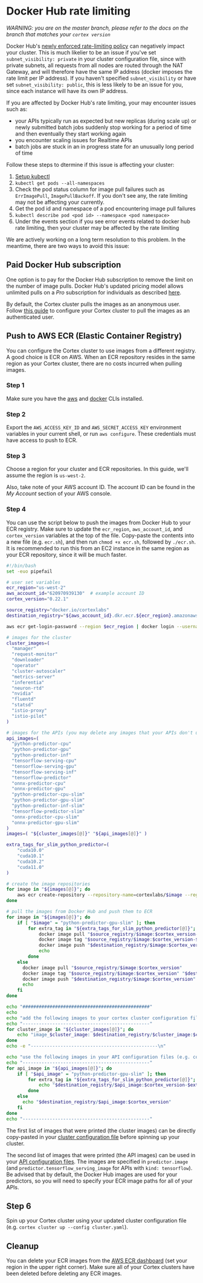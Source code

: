 # Docker Hub rate limiting

_WARNING: you are on the master branch, please refer to the docs on the branch that matches your `cortex version`_

Docker Hub's [newly enforced rate-limiting policy](https://www.docker.com/increase-rate-limits) can negatively impact your cluster. This is much likelier to be an issue if you've set `subnet_visibility: private` in your cluster configuration file, since with private subnets, all requests from all nodes are routed through the NAT Gateway, and will therefore have the same IP address (docker imposes the rate limit per IP address). If you haven't specified `subnet_visibility` or have set `subnet_visibility: public`, this is less likely to be an issue for you, since each instance will have its own IP address.

If you are affected by Docker Hub's rate limiting, your may encounter issues such as:
- your APIs typically run as expected but new replicas (during scale up) or newly submitted batch jobs suddenly stop working for a period of time and then eventually they start working again
- you encounter scaling issues for Realtime APIs
- batch jobs are stuck in an in progress state for an unusually long period of time

Follow these steps to dtermine if this issue is affecting your cluster:
1. [Setup kubectl](./kubectl-setup.md)
2. `kubectl get pods --all-namespaces`
3. Check the pod status column for image pull failures such as `ErrImagePull`, `ImagePullBackoff`. If you don't see any, the rate limiting may not be affecting your currently.
4. Get the pod id and namespace of a pod encountering image pull failures
5. `kubectl describe pod <pod id> --namespace <pod namespace>`
6. Under the events section if you see error events related to docker hub rate limiting, then your cluster may be affected by the rate limiting

We are actively working on a long term resolution to this problem. In the meantime, there are two ways to avoid this issue:

## Paid Docker Hub subscription

One option is to pay for the Docker Hub subscription to remove the limit on the number of image pulls. Docker Hub's updated pricing model allows unlimited pulls on a _Pro_ subscription for individuals as described [here](https://www.docker.com/pricing).

By default, the Cortex cluster pulls the images as an anonymous user. Follow [this guide](private-docker.md) to configure your Cortex cluster to pull the images as an authenticated user.

## Push to AWS ECR (Elastic Container Registry)

You can configure the Cortex cluster to use images from a different registry. A good choice is ECR on AWS. When an ECR repository resides in the same region as your Cortex cluster, there are no costs incurred when pulling images.

### Step 1

Make sure you have the [aws](https://docs.aws.amazon.com/cli/latest/userguide/install-cliv1.html) and [docker](https://docs.docker.com/get-docker/) CLIs installed.

### Step 2

Export the `AWS_ACCESS_KEY_ID` and `AWS_SECRET_ACCESS_KEY` environment variables in your current shell, or run `aws configure`. These credentials must have access to push to ECR.

### Step 3

Choose a region for your cluster and ECR repositories. In this guide, we'll assume the region is `us-west-2`.

Also, take note of your AWS account ID. The account ID can be found in the _My Account_ section of your AWS console.

### Step 4

You can use the script below to push the images from Docker Hub to your ECR registry. Make sure to update the `ecr_region`, `aws_account_id`, and `cortex_version` variables at the top of the file. Copy-paste the contents into a new file (e.g. `ecr.sh`), and then run `chmod +x ecr.sh`, followed by `./ecr.sh`. It is recommended to run this from an EC2 instance in the same region as your ECR repository, since it will be much faster.

```bash
#!/bin/bash
set -euo pipefail

# user set variables
ecr_region="us-west-2"
aws_account_id="620970939130"  # example account ID
cortex_version="0.22.1"

source_registry="docker.io/cortexlabs"
destination_registry="${aws_account_id}.dkr.ecr.${ecr_region}.amazonaws.com/cortexlabs"

aws ecr get-login-password --region $ecr_region | docker login --username AWS --password-stdin $destination_registry

# images for the cluster
cluster_images=(
  "manager"
  "request-monitor"
  "downloader"
  "operator"
  "cluster-autoscaler"
  "metrics-server"
  "inferentia"
  "neuron-rtd"
  "nvidia"
  "fluentd"
  "statsd"
  "istio-proxy"
  "istio-pilot"
)

# images for the APIs (you may delete any images that your APIs don't use)
api_images=(
  "python-predictor-cpu"
  "python-predictor-gpu"
  "python-predictor-inf"
  "tensorflow-serving-cpu"
  "tensorflow-serving-gpu"
  "tensorflow-serving-inf"
  "tensorflow-predictor"
  "onnx-predictor-cpu"
  "onnx-predictor-gpu"
  "python-predictor-cpu-slim"
  "python-predictor-gpu-slim"
  "python-predictor-inf-slim"
  "tensorflow-predictor-slim"
  "onnx-predictor-cpu-slim"
  "onnx-predictor-gpu-slim"
)
images=( "${cluster_images[@]}" "${api_images[@]}" )

extra_tags_for_slim_python_predictor=(
    "cuda10.0"
    "cuda10.1"
    "cuda10.2"
    "cuda11.0"
)

# create the image repositories
for image in "${images[@]}"; do
    aws ecr create-repository --repository-name=cortexlabs/$image --region=$ecr_region || true
done

# pull the images from Docker Hub and push them to ECR
for image in "${images[@]}"; do
    if [ "$image" = "python-predictor-gpu-slim" ]; then
        for extra_tag in "${extra_tags_for_slim_python_predictor[@]}"; do
            docker image pull "$source_registry/$image:$cortex_version-$extra_tag"
            docker image tag "$source_registry/$image:$cortex_version-$extra_tag" "$destination_registry/$image:$cortex_version-$extra_tag"
            docker image push "$destination_registry/$image:$cortex_version-$extra_tag"
            echo
        done
    else
      docker image pull "$source_registry/$image:$cortex_version"
      docker image tag "$source_registry/$image:$cortex_version" "$destination_registry/$image:$cortex_version"
      docker image push "$destination_registry/$image:$cortex_version"
      echo
    fi
done

echo "###############################################"
echo
echo "add the following images to your cortex cluster configuration file (e.g. cluster.yaml):"
echo "-----------------------------------------------"
for cluster_image in "${cluster_images[@]}"; do
    echo "image_$cluster_image: $destination_registry/$cluster_image:$cortex_version"
done
echo -e "-----------------------------------------------\n"

echo "use the following images in your API configuration files (e.g. cortex.yaml):"
echo "-----------------------------------------------"
for api_image in "${api_images[@]}"; do
    if [ "$api_image" = "python-predictor-gpu-slim" ]; then
        for extra_tag in "${extra_tags_for_slim_python_predictor[@]}"; do
            echo "$destination_registry/$api_image:$cortex_version-$extra_tag"
        done
    else
      echo "$destination_registry/$api_image:$cortex_version"
    fi
done
echo "-----------------------------------------------"
```

The first list of images that were printed (the cluster images) can be directly copy-pasted in your [cluster configuration file](../cluster-management/config.md) before spinning up your cluster.

The second list of images that were printed (the API images) can be used in your [API configuration files](../deployments/realtime-api/api-configuration.md). The images are specified in `predictor.image` (and `predictor.tensorflow_serving_image` for APIs with `kind: tensorflow`). Be advised that by default, the Docker Hub images are used for your predictors, so you will need to specify your ECR image paths for all of your APIs.

## Step 6

Spin up your Cortex cluster using your updated cluster configuration file (e.g. `cortex cluster up --config cluster.yaml`).

## Cleanup

You can delete your ECR images from the [AWS ECR dashboard](https://console.aws.amazon.com/ecr/repositories) (set your region in the upper right corner). Make sure all of your Cortex clusters have been deleted before deleting any ECR images.
